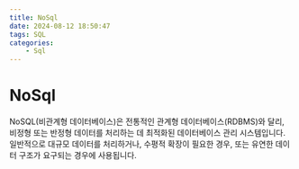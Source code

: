 ```yaml
---
title: NoSql
date: 2024-08-12 18:50:47
tags: SQL
categories:
    - Sql
---
```

# NoSql

NoSQL(비관계형 데이터베이스)은 전통적인 관계형 데이터베이스(RDBMS)와 달리, 비정형 또는 반정형 데이터를 처리하는 데 최적화된 데이터베이스 관리 시스템입니다. 일반적으로 대규모 데이터를 처리하거나, 수평적 확장이 필요한 경우, 또는 유연한 데이터 구조가 요구되는 경우에 사용됩니다.